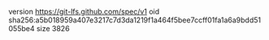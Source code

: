 version https://git-lfs.github.com/spec/v1
oid sha256:a5b018959a407e3217c7d3da1219f1a464f5bee7ccff01fa1a6a9bdd51055be4
size 3826
